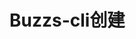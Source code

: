 <!-- 创建包的命令：lerna create xxxxxx
在根目录下添加包，yarn add chalk --ignor-workspace-root-check
在某个包下安装包：yarn workspace xxxx add xxxx包名
查看当前的工作空间（包）：yarn workspace info -->

# Buzzs-cli创建